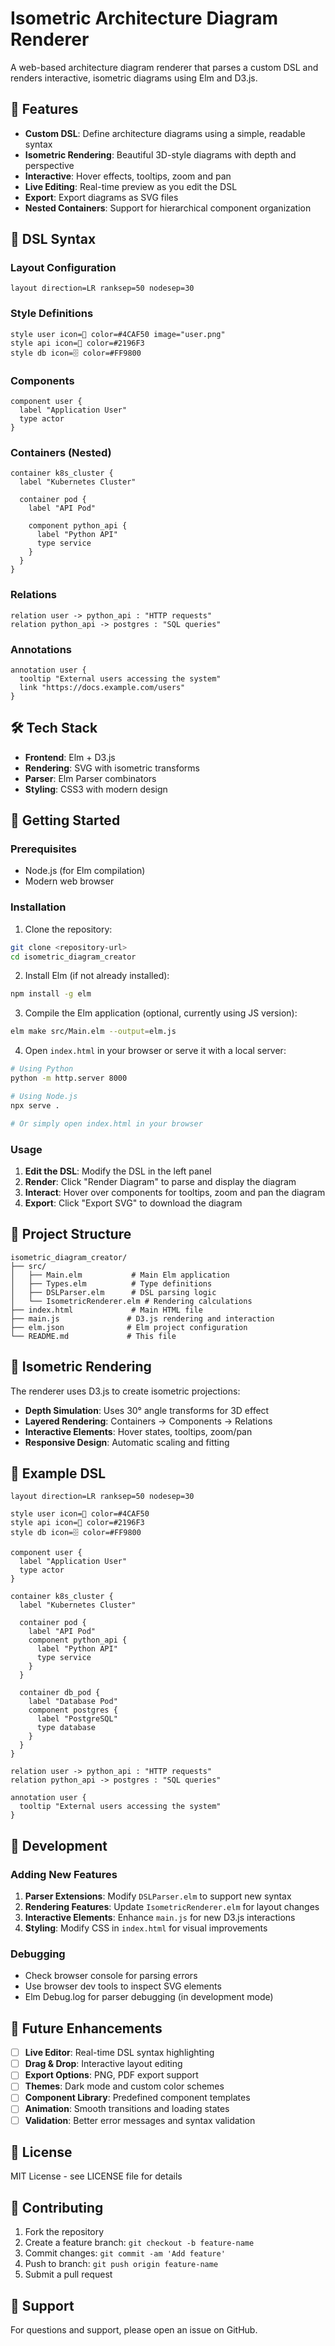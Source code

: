 # Isometric Architecture Diagram Renderer

A web-based architecture diagram renderer that parses a custom DSL and renders interactive, isometric diagrams using Elm and D3.js.

## 🚀 Features

- **Custom DSL**: Define architecture diagrams using a simple, readable syntax
- **Isometric Rendering**: Beautiful 3D-style diagrams with depth and perspective
- **Interactive**: Hover effects, tooltips, zoom and pan
- **Live Editing**: Real-time preview as you edit the DSL
- **Export**: Export diagrams as SVG files
- **Nested Containers**: Support for hierarchical component organization

## 🧩 DSL Syntax

### Layout Configuration
```dsl
layout direction=LR ranksep=50 nodesep=30
```

### Style Definitions
```dsl
style user icon=👤 color=#4CAF50 image="user.png"
style api icon=🔧 color=#2196F3
style db icon=🗄️ color=#FF9800
```

### Components
```dsl
component user {
  label "Application User"
  type actor
}
```

### Containers (Nested)
```dsl
container k8s_cluster {
  label "Kubernetes Cluster"
  
  container pod {
    label "API Pod"
    
    component python_api {
      label "Python API"
      type service
    }
  }
}
```

### Relations
```dsl
relation user -> python_api : "HTTP requests"
relation python_api -> postgres : "SQL queries"
```

### Annotations
```dsl
annotation user {
  tooltip "External users accessing the system"
  link "https://docs.example.com/users"
}
```

## 🛠️ Tech Stack

- **Frontend**: Elm + D3.js
- **Rendering**: SVG with isometric transforms
- **Parser**: Elm Parser combinators
- **Styling**: CSS3 with modern design

## 🚀 Getting Started

### Prerequisites
- Node.js (for Elm compilation)
- Modern web browser

### Installation

1. Clone the repository:
```bash
git clone <repository-url>
cd isometric_diagram_creator
```

2. Install Elm (if not already installed):
```bash
npm install -g elm
```

3. Compile the Elm application (optional, currently using JS version):
```bash
elm make src/Main.elm --output=elm.js
```

4. Open `index.html` in your browser or serve it with a local server:
```bash
# Using Python
python -m http.server 8000

# Using Node.js
npx serve .

# Or simply open index.html in your browser
```

### Usage

1. **Edit the DSL**: Modify the DSL in the left panel
2. **Render**: Click "Render Diagram" to parse and display the diagram
3. **Interact**: Hover over components for tooltips, zoom and pan the diagram
4. **Export**: Click "Export SVG" to download the diagram

## 📁 Project Structure

```
isometric_diagram_creator/
├── src/
│   ├── Main.elm           # Main Elm application
│   ├── Types.elm          # Type definitions
│   ├── DSLParser.elm      # DSL parsing logic
│   └── IsometricRenderer.elm # Rendering calculations
├── index.html             # Main HTML file
├── main.js               # D3.js rendering and interaction
├── elm.json              # Elm project configuration
└── README.md             # This file
```

## 🎨 Isometric Rendering

The renderer uses D3.js to create isometric projections:

- **Depth Simulation**: Uses 30° angle transforms for 3D effect
- **Layered Rendering**: Containers → Components → Relations
- **Interactive Elements**: Hover states, tooltips, zoom/pan
- **Responsive Design**: Automatic scaling and fitting

## 🧪 Example DSL

```dsl
layout direction=LR ranksep=50 nodesep=30

style user icon=👤 color=#4CAF50
style api icon=🔧 color=#2196F3  
style db icon=🗄️ color=#FF9800

component user {
  label "Application User"
  type actor
}

container k8s_cluster {
  label "Kubernetes Cluster"
  
  container pod {
    label "API Pod"
    component python_api {
      label "Python API"
      type service
    }
  }
  
  container db_pod {
    label "Database Pod"
    component postgres {
      label "PostgreSQL"
      type database
    }
  }
}

relation user -> python_api : "HTTP requests"
relation python_api -> postgres : "SQL queries"

annotation user {
  tooltip "External users accessing the system"
}
```

## 🔧 Development

### Adding New Features

1. **Parser Extensions**: Modify `DSLParser.elm` to support new syntax
2. **Rendering Features**: Update `IsometricRenderer.elm` for layout changes
3. **Interactive Elements**: Enhance `main.js` for new D3.js interactions
4. **Styling**: Modify CSS in `index.html` for visual improvements

### Debugging

- Check browser console for parsing errors
- Use browser dev tools to inspect SVG elements
- Elm Debug.log for parser debugging (in development mode)

## 🚧 Future Enhancements

- [ ] **Live Editor**: Real-time DSL syntax highlighting
- [ ] **Drag & Drop**: Interactive layout editing
- [ ] **Export Options**: PNG, PDF export support
- [ ] **Themes**: Dark mode and custom color schemes
- [ ] **Component Library**: Predefined component templates
- [ ] **Animation**: Smooth transitions and loading states
- [ ] **Validation**: Better error messages and syntax validation

## 📝 License

MIT License - see LICENSE file for details

## 🤝 Contributing

1. Fork the repository
2. Create a feature branch: `git checkout -b feature-name`
3. Commit changes: `git commit -am 'Add feature'`
4. Push to branch: `git push origin feature-name`
5. Submit a pull request

## 📧 Support

For questions and support, please open an issue on GitHub.
